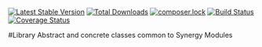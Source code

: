[![Latest Stable Version](https://poser.pugx.org/synergy/common/v/stable)](https://packagist.org/packages/synergy/common)
[![Total Downloads](https://poser.pugx.org/synergy/common/downloads)](https://packagist.org/packages/synergy/common)
[![composer.lock](https://poser.pugx.org/synergy/common/composerlock)](https://packagist.org/packages/synergy/common)
[![Build Status](https://travis-ci.org/odiaseo/synergy-common.svg?branch=master)](https://travis-ci.org/odiaseo/synergy-common)
[![Coverage Status](https://coveralls.io/repos/github/odiaseo/synergy-common/badge.svg?branch=master)](https://coveralls.io/github/odiaseo/synergy-common?branch=master)

#Library Abstract and concrete classes common to Synergy Modules